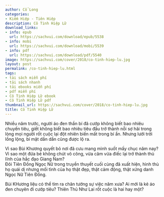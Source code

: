 ```yaml
---
author: Cổ Long
categories:
- Kiếm Hiệp - Tiên Hiệp
description: Cô Tinh Hiệp Lữ
download_links:
- info: epub
  url: https://sachvui.com/download/epub/5538
- info: mobi
  url: https://sachvui.com/download/mobi/5539
- info: pdf
  url: https://sachvui.com/download/pdf/5540
image: https://sachvui.com/cover/2018/co-tinh-hiep-lu.jpg
layout: post
permalink: /co-tinh-hiep-lu.html
tags:
- tải sách miễn phí
- tải sách nhanh
- tải ebooks miễn phí
- pdf miễn phí
- Cô Tinh Hiệp Lữ ebook
- Cô Tinh Hiệp Lữ pdf
thumbnail_url: https://sachvui.com/cover/2018/co-tinh-hiep-lu.jpg
title: Cô Tinh Hiệp Lữ
---
```


 <div class="item-desc text-justify"> <p>Nhiều năm trước, người áo đen thần bí đã cướp không biết bao nhiêu chuyến tiêu, giết không biết bao nhiêu tiêu đầu trở thành nỗi sợ hãi trong lòng mọi người rốt cuộc lại đột nhiên biến mất trong bí ẩn. Nhưng lưới trời lồng lộng, bí mật dần dần cũng được lộ ra.</p><p>Vì sao Bùi Khương quyết bỏ nơi đã cưu mang mình suốt mấy chục năm nay? Vì sao một đứa bé không chút võ công, vừa câm vừa điếc lại trở thành thủ lĩnh của hắc đạo Giang Nam?<br>Đôi Tiên Đồng Ngọc Nữ trong truyền thuyết cuối cùng đã xuất hiện, hình thù họ quái dị nhưng mối tình của họ thật đẹp, thật cảm động, thật xứng danh Ngọc Nữ Tiên Đồng.</p><p>Bùi KHương liệu có thể tìm ra chân tướng sự việc năm xưa? Ai mới là kẻ áo đen chuyên đi cướp tiêu? Thiên Thủ Như Lai rốt cuộc là hai hay một?</p> </div>